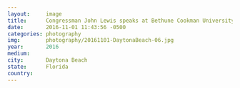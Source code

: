 ```yaml
---
layout: 	image
title:  	Congressman John Lewis speaks at Bethune Cookman University's march to the polls
date:   	2016-11-01 11:43:56 -0500
categories: photography
img:		photography/20161101-DaytonaBeach-06.jpg
year:		2016
medium:
city:		Daytona Beach
state:		Florida
country:
---
```

